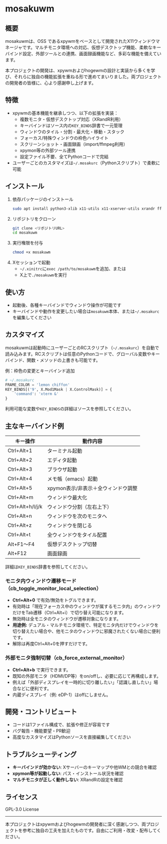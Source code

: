 # mosakuwm

## 概要
mosakuwmは、OSS であるxpywmをベースとして開発されたX11ウィンドウマネージャです。マルチモニタ環境への対応、仮想デスクトップ機能、柔軟なキーバインド設定、外部ツールとの連携、画面録画機能など、多彩な機能を備えています。

本プロジェクトの開発は、xpywmおよびhogewmの設計と実装から多くを学び、それらに独自の機能拡張を重ねる形で進めてまいりました。両プロジェクトの開発者の皆様に、心より感謝申し上げます。
## 特徴
- xpywmの基本機能を継承しつつ、以下の拡張を実装：
  - 複数モニタ・仮想デスクトップ対応（XRandR利用）
  - キーバインドはソース内の`KEY_BINDS`辞書で一元管理
  - ウィンドウのタイル・分割・最大化・移動・スタック
  - フォーカス/特殊ウィンドウの枠色ハイライト
  - スクリーンショット・画面録画（import/ffmpeg利用）
  - xpymon等の外部ツール連携
  - 設定ファイル不要、全てPythonコードで完結
- ユーザーごとのカスタマイズは`~/.mosakurc`（Pythonスクリプト）で柔軟に可能

## インストール
1. 依存パッケージのインストール
   ```sh
   sudo apt install python3-xlib x11-utils x11-xserver-utils xrandr ffmpeg pactl
   ```
2. リポジトリをクローン
   ```sh
   git clone <リポジトリURL>
   cd mosakuwm
   ```
3. 実行権限を付与
   ```sh
   chmod +x mosakuwm
   ```
4. Xセッションで起動
   - `~/.xinitrc`に`exec /path/to/mosakuwm`を追加、または
   - X上で`./mosakuwm`を実行

## 使い方
- 起動後、各種キーバインドでウィンドウ操作が可能です
- キーバインドや動作を変更したい場合は`mosakuwm`本体、または`~/.mosakurc`を編集してください

## カスタマイズ
mosakuwmは起動時にユーザーごとのRCスクリプト（`~/.mosakurc`）を自動で読み込みます。RCスクリプトは任意のPythonコードで、グローバル変数やキーバインド、関数・メソッドの上書きも可能です。

例：枠色の変更とキーバインド追加
```python
# ~/.mosakurc
FRAME_COLOR = 'lemon chiffon'
KEY_BINDS[('9', X.Mod1Mask | X.ControlMask)] = {
    'command': 'xterm &'
}
```

利用可能な変数や`KEY_BINDS`の詳細はソースを参照してください。

## 主なキーバインド例
| キー操作             | 動作内容                     |
|----------------------|------------------------------|
| Ctrl+Alt+1           | ターミナル起動               |
| Ctrl+Alt+2           | エディタ起動                 |
| Ctrl+Alt+3           | ブラウザ起動                 |
| Ctrl+Alt+4           | メモ帳（emacs）起動          |
| Ctrl+Alt+5           | xpymon表示/非表示＋全ウィンドウ調整 |
| Ctrl+Alt+m           | ウィンドウ最大化             |
| Ctrl+Alt+h/l/j/k     | ウィンドウ分割（左右上下）   |
| Ctrl+Alt+n           | ウィンドウを次のモニタへ      |
| Ctrl+Alt+z           | ウィンドウを閉じる           |
| Ctrl+Alt+t           | 全ウィンドウをタイル配置      |
| Alt+F1～F4           | 仮想デスクトップ切替         |
| Alt+F12              | 画面録画                     |

詳細は`KEY_BINDS`辞書を参照してください。

### モニタ内ウィンドウ遷移モード（cb_toggle_monitor_local_selection）
- **Ctrl+Alt+0** で有効/無効をトグルできます。
- 有効時は「現在フォーカス中のウィンドウが属するモニタ内」のウィンドウだけをTab遷移（Ctrl+Alt+i）で切り替え可能になります。
- 無効時は全モニタのウィンドウが遷移対象になります。
- **用途例:** デュアル・マルチモニタ環境で、特定モニタ内だけでウィンドウを切り替えたい場合や、他モニタのウィンドウに邪魔されたくない場合に便利です。
- 解除は再度Ctrl+Alt+0を押すだけです。

### 外部モニタ強制切替（cb_force_external_monitor）
- **Ctrl+Alt+b** で実行できます。
- 既知の外部モニタ（HDMI/DP等）をon/offし、必要に応じて再構成します。
- 例えば「外部ディスプレイを一時的に切り離したい」「認識し直したい」場合などに便利です。
- 内蔵ディスプレイ（例: eDP-1）はoffにしません。

## 開発・コントリビュート
- コードは1ファイル構成で、拡張や修正が容易です
- バグ報告・機能要望・PR歓迎
- 高度なカスタマイズはPythonソースを直接編集してください

## トラブルシューティング
- **キーバインドが効かない**: Xサーバーのキーマップや他WMとの競合を確認
- **xpymon等が起動しない**: パス・インストール状況を確認
- **マルチモニタが正しく動作しない**: XRandRの設定を確認

## ライセンス
GPL-3.0 License

---

本プロジェクトはxpywmおよびhogewmの開発者に深く感謝しつつ、両プロジェクトを参考に独自の工夫を加えたものです。自由にご利用・改変・配布してください。

